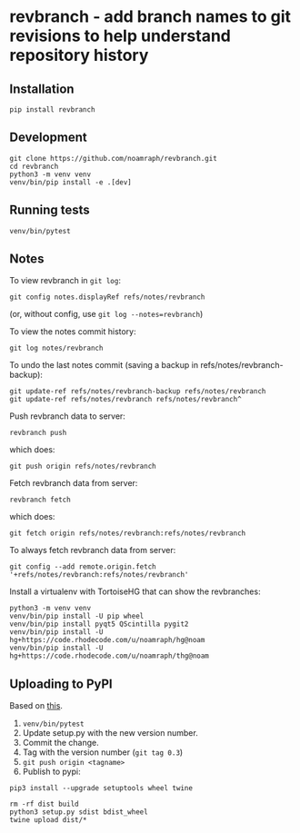 # revbranch - add branch names to git revisions to help understand repository history

## Installation

```
pip install revbranch
```

## Development

```
git clone https://github.com/noamraph/revbranch.git
cd revbranch
python3 -m venv venv
venv/bin/pip install -e .[dev]
```


## Running tests

```
venv/bin/pytest
```

## Notes

To view revbranch in `git log`:

```
git config notes.displayRef refs/notes/revbranch
```

(or, without config, use `git log --notes=revbranch`)

To view the notes commit history:

```
git log notes/revbranch
```

To undo the last notes commit (saving a backup in refs/notes/revbranch-backup):

```
git update-ref refs/notes/revbranch-backup refs/notes/revbranch
git update-ref refs/notes/revbranch refs/notes/revbranch^
```

Push revbranch data to server:

```
revbranch push
```

which does:
```
git push origin refs/notes/revbranch
```

Fetch revbranch data from server:

```
revbranch fetch
```

which does:

```
git fetch origin refs/notes/revbranch:refs/notes/revbranch
```

To always fetch revbranch data from server:

```
git config --add remote.origin.fetch '+refs/notes/revbranch:refs/notes/revbranch'
```

Install a virtualenv with TortoiseHG that can show the revbranches:

```
python3 -m venv venv
venv/bin/pip install -U pip wheel
venv/bin/pip install pyqt5 QScintilla pygit2
venv/bin/pip install -U hg+https://code.rhodecode.com/u/noamraph/hg@noam
venv/bin/pip install -U hg+https://code.rhodecode.com/u/noamraph/thg@noam
```


## Uploading to PyPI

Based on [this](https://setuptools.readthedocs.io/en/latest/setuptools.html#distributing-a-setuptools-based-project).

1. `venv/bin/pytest`
2. Update setup.py with the new version number.
3. Commit the change.
4. Tag with the version number (`git tag 0.3`)
5. `git push origin <tagname>`
6. Publish to pypi:

```
pip3 install --upgrade setuptools wheel twine

rm -rf dist build
python3 setup.py sdist bdist_wheel
twine upload dist/*
```